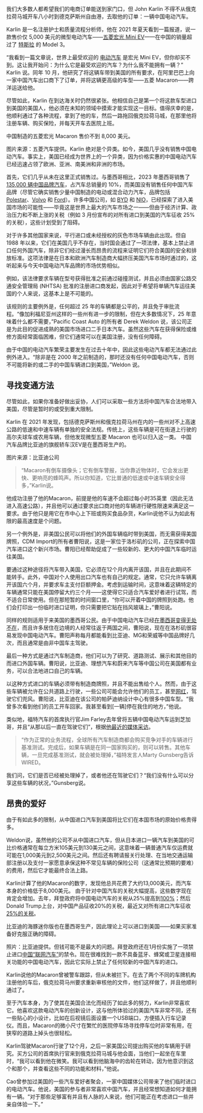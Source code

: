我们大多数人都希望我们的电商订单能送到家门口，但 John Karlin 不得不从俄克拉荷马城开车八小时到德克萨斯州自由港，去取他的订单：一辆中国电动汽车。

Karlin 是一名注册护士和质量流程分析师，他在 2021 年夏天看到一篇报道，说一款售价仅 5,000 美元的微型电动汽车——[五菱宏光 Mini EV](https://www.wired.com/story/review-wuling-hongguang-mini-ev/)——在中国的销量超过了 [特斯拉](https://www.wired.com/story/whats-driving-teslas-woes/) 的 Model 3。

“我看到一篇文章说，世界上最受欢迎的 [电动汽车](https://www.wired.com/tag/electric-vehicles/) 是宏光 Mini EV，但你却买不到。这让我开始问：为什么它是最受欢迎的汽车？为什么我不能拥有一辆？” Karlin 说。同年 10 月，他研究了将这辆车带到美国的所有要求，在阿里巴巴上向一家中国汽车出口商下了订单，并将这辆更高级的车型——五菱 Macaron——跨洋运送给他。

尽管如此，Karlin 在到达海关时仍然很紧张。他相信自己是第一个将这款车型进口到美国的美国人，他必须在未知的领域中摸索才能实现这一目标。值得庆幸的是，他顺利通过了各种流程，拿到了他的车，然后一路拖回俄克拉荷马城，在那里他将注册车辆、购买保险，并每天开车去医院上班。

中国制造的五菱宏光 Macaron 售价不到 8,000 美元。

图片来源：五菱汽车提供。Karlin 绝对是个异类。如今，美国几乎没有销售中国电动汽车。事实上，美国已经成为世界上的一个异类，因为价格实惠的中国电动汽车已经迅速占领了欧洲、亚洲、南美洲和非洲的市场。

首先，它们几乎从未在这里正式销售过。与墨西哥相比，2023 年墨西哥销售了 [135,000 辆中国品牌汽车](https://www.marklines.com/en/report/rep2667_202405)，占汽车总销量的 10%，而美国没有销售任何中国汽车品牌（尽管它确实销售少量中国制造的电动或混合动力汽车，品牌包括 [Polestar](https://www.wired.com/story/how-do-you-solve-a-problem-like-polestar/)、[Volvo](https://www.wired.com/review/volvo-ex-90/) 和 [Ford](https://www.wired.com/tag/ford/)）。许多中国公司，如 [BYD](https://www.wired.com/story/byd-5-minute-ev-charging/) 和 [NIO](https://www.wired.com/review/review-nio-el6/)，已经探索了进入美国市场的可能性——毕竟这是世界上最大的汽车市场之一——但由于经济计算、政治压力和不断上涨的关税（例如 3 月份宣布的对所有进口到美国的汽车征收 25% 的关税），这些计划受到了阻碍。

对于许多其他国家来说，平行进口或未经授权的灰色市场车辆由此出现。但自 1988 年以来，它们在美国几乎不存在，当时国会通过了一项法律，基本上禁止进口任何外国汽车，除非它们经过漫长而昂贵的流程来证明它们符合美国的安全和排放标准。这项法律是在日本和欧洲汽车制造商大幅挤压美国汽车市场时通过的，这听起来与今天中国电动汽车品牌的市场优势相似。

例如，该法律要求车辆在型号获得批准之前通过碰撞测试，并且必须由国家公路交通安全管理局 (NHTSA) 批准的注册进口商发起，因此对于希望将单辆汽车运往美国的个人来说，这基本上是不可能的。

该规则的主要例外是，任何超过 25 年的车辆都是公平的，并且免于审批流程。“像加利福尼亚州这样的一些州有进一步的限制，但在大多数情况下，25 年意味着什么都不需要，”Pacific Coast Auto 的所有者 Derek Weldon 说，该公司正是为此目的促进成熟的美国市场进口二手日本汽车。虽然这些汽车在获得保险或维修方面经常面临困难，但它们通常可以在美国注册，没有任何障碍。

由于中国的电动汽车繁荣主要发生在过去十年中，因此这些电动汽车都无法通过此例外进入。“除非是在 2000 年之前制造的，那时还没有任何中国电动汽车，否则不可能将新的或二手的中国车辆进口到美国，”Weldon 说。

## 寻找变通方法

尽管如此，如果你准备好做出妥协，人们可以采取一些方法将中国汽车合法地带入美国，尽管是暂时的或受到重大限制。

Karlin 在 2021 年发现，包括德克萨斯州和俄克拉荷马州在内的一些州对不上高速公路的低速和中速车辆有单独的安全法规。传统上，这些车辆是可在街道上行驶的高尔夫球车或农用车辆，但他发现微型五菱 Macaron 也可以归入这一类。
中国汽车品牌比亚迪的旗舰轿车汉EV是在墨西哥生产的。

图片来源：比亚迪公司

> “Macaron有倒车摄像头；它有倒车警报，当你靠近物体时，它会发出更快、更响亮的蜂鸣声。所以你知道，它比普通的低速或中速车辆安全得多，”Karlin说。

他成功注册了他的Macaron，前提是他的车速不会超过每小时35英里（因此无法进入高速公路），并且他可以通过要求出口商对他的车辆进行硬性限速来满足这一要求。由于他只是用它在市中心上下班或购买食品杂货，Karlin说他不认为如此有限的最高速度是个问题。

另一个例外是，非美国公民可以将他们的外国车辆临时带到美国，而无需获得美国牌照，CDM Import的所有者曹阳说，这是一家位于洛杉矶的公司，正在探索中国汽车进口这个新兴市场。曹阳已经帮助促成了一些较新的、更大的中国汽车临时运往美国。

要通过这种途径将汽车带入美国，它必须在12个月内离开该国，并且在此期间不能转手。此外，中国对个人使用出口汽车也有自己的规定。通常，它只允许车辆离开该国六个月，并要求车主支付巨额押金。考虑到运输时间，这意味着这辆特定的车辆通常只能在美国停留大约三个月——这使得它只适合汽车爱好者进行试驾，而不适合日常使用。但在那短暂的时间窗口里，“你可以开着中国的牌照到处跑。他们会打印出一份临时进口证明，你只需要把它贴在挡风玻璃上，”曹阳说。

同样的规则适用于来美国的墨西哥公民。由于中国电动汽车已经[在墨西哥变得无处不在](https://www.wired.com/story/china-conquers-mexican-automotive-market-and-the-us-is-worried/)，而且许多居住在边境的人经常往返于两国之间，曹阳说，现在在洛杉矶很容易发现中国电动汽车。曹阳声称每月都能看到比亚迪、MG和荣威等中国品牌好几次，而且通常是由非中国车主驾驶。

最后一种方式是通过汽车制造商，他们可以为了研究、道路测试、展示和其他目的而进口外国车辆。曹阳说，比亚迪、理想汽车和蔚来汽车等中国公司在美国都有业务，可以合法地进口自己的车辆。

以这种方式进口的车辆必须带有制造商牌照，并且不能出售给个人。然而，由于这些车辆被允许在公共道路上行驶，一些公司可能会允许他们的员工，甚至[网红](http://youtube.com/watch?v=UNwaeUI4IRw)，驾驶它们兜风。曹阳说，比亚迪在该公司的帕萨迪纳设计中心有很多中国车型。“我曾多次看到他们的员工开车回家。我甚至看到[一辆]停在我住的地方，”他说。

类似地，福特汽车的首席执行官Jim Farley去年曾将五辆中国电动汽车运到芝加哥，并且“从那以后一直在驾驶它们”，根据[他最近的媒体采访](https://fordauthority.com/2025/03/ford-ceo-jim-farley-says-company-driving-five-chinese-evs-in-u-s/)。

> “作为正常的业务流程，全球所有汽车制造商都会购买竞争对手的车辆进行基准测试。完成后，如果车辆是在同一国家购买的，则可以转售。其他车辆，一旦完成基准测试，就会被处理掉，”福特发言人Marty Gunsberg告诉WIRED。

我们问，它们是否已经被处理掉了，或者他还在驾驶它们？“我们没有什么可以分享这些车辆的状况，”Gunsberg说。

## 昂贵的爱好

由于有如此多的限制，从中国进口汽车到美国将比它们在本国市场的原始价格贵得多。

Weldon说，虽然他的公司不从中国进口汽车，但从日本进口一辆汽车到美国的可比价格通常在每立方米105美元到130美元之间，这意味着一辆普通汽车仅运费就可能在1,000美元到2,500美元之间。然后还有聘请报关行处理、在当地交通运输部注册以及支付一家愿意承保这种不常见车辆的保险公司（这通常比预期的要难）的费用，然后它才能最终合法上路。

Karlin计算了他的Macaron的数字，发现他总共花费了大约13,000美元，而汽车本身的价格低于8,000美元。
由于针对中国汽车的关税大幅提高，这些数字现在肯定会增加。去年，拜登政府将中国电动汽车的关税从25%提高到[100%](https://www.wired.com/story/new-ev-china-tariffs-biden/)；然后Donald Trump上台，对中国产品征收20%的关税，最近又对所有进口汽车征收[25%的关税](https://www.nytimes.com/live/2025/03/26/business/trump-tariffs-auto-cars)。

比亚迪的海豚迷你版也在墨西哥生产，因此理论上可以进口到美国——如果买家准备好克服正确的障碍。

照片：比亚迪提供。但钱可能不是最大的问题。拜登政府还在1月份实施了一项禁止进口[中国“联网汽车”](https://www.wired.com/story/waymo-finds-a-way-around-us-restrictions-on-chinese-evs/)的禁令。现在很难找到一款不具备蓝牙、蜂窝或卫星连接相关功能的中国电动汽车，因此它实际上禁止了任何较新的中国汽车的进口。

Karlin说他的Macaron曾被警车跟踪，但从未被拦下。在去了两个不同的车牌机构注册他的车后，俄克拉荷马州要求重新审核他的文件，他们这样做了，并且他顺利通过了。

至于汽车本身，为了使其在美国合法化而经历了如此多的努力，Karlin非常喜欢它。他喜欢这款电动汽车的创新设计，这与他所体验过的美国汽车非常不同，还有一些贴心的小设计，比如在后视镜后面设置一个USB端口，方便插入行车记录仪。而且，Macaron的微小尺寸在繁忙的医院停车场寻找停车位时非常有用，在狭窄的道路上掉头也很轻松。

Karlin驾驶Macaron行驶了12个月，之后一家美国公司提出购买他的车辆用于研究。买方公司的首席执行官来到俄克拉荷马城与他会面，当他们一起坐在车里时，“我可以看到他在微笑。我可以看到他脑海中的齿轮在转动，因为他意识到这个和那个，并查看这些不同的功能和材料，”他说。

Cao曾参加过美国的一些汽车爱好者聚会，一家中国媒体公司带来了他们临时进口的电动汽车。他说，美国的参与者非常喜欢中国汽车，并且经常想知道如何才能拥有一辆。“对于那些足够富有并且有人脉的人来说，他们可能正在考虑进口一些并亲自体验一下。”